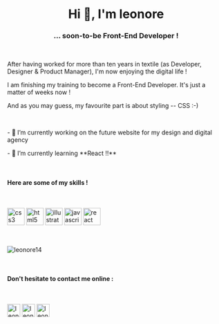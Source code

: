 <h1 align="center">Hi 👋, I'm leonore</h1>

<h3 align="center">... soon-to-be Front-End Developer !</h3>

<br>
<p>After having worked for more than ten years in textile (as Developer, Designer & Product Manager), I'm now enjoying the digital life !</p>
<p>I am finishing my training to become a Front-End Developer. It's just a matter of weeks now !</p>
<p> And as you may guess, my favourite part is about styling -- CSS :-)</p>

<br>
<p>
- 🔭 I’m currently working on the future <a href="https://github.com/leonore14/slow-website-ok" target="blank" style="text-decoration:none">website</a> for my design and digital agency
</p>
<p>
- 🌱 I’m currently learning **React !!**
</p>

<br>
<h4>Here are some of my skills !</h4>

<br>
<p align="left">
  <img src="https://devicons.github.io/devicon/devicon.git/icons/css3/css3-original-wordmark.svg" alt="css3" width="40" height="40"/>
  <img src="https://devicons.github.io/devicon/devicon.git/icons/html5/html5-original-wordmark.svg" alt="html5" width="40" height="40"/>
  <img src="https://www.vectorlogo.zone/logos/adobe_illustrator/adobe_illustrator-icon.svg" alt="illustrator" width="40" height="40"/>
  <img src="https://devicons.github.io/devicon/devicon.git/icons/javascript/javascript-original.svg" alt="javascript" width="40" height="40"/>
  <img src="https://devicons.github.io/devicon/devicon.git/icons/react/react-original-wordmark.svg" alt="react" width="40" height="40"/>
</p>

<br>
<p>
  <img align="center" src="https://github-readme-stats.vercel.app/api/top-langs/?username=leonore14&layout=compact&hide=html" alt="leonore14" />
</p>

<br>
<h4>Don't hesitate to contact me online :</h4>

<br>
<p align="left"> 
<a href="www.linkedin.com/in/leonore14" target="blank"><img align="center" src="https://cdn.jsdelivr.net/npm/simple-icons@3.0.1/icons/linkedin.svg" alt="leonore g." height="30" width="30" /></a>
<a href="https://fb.com/leonore14" target="blank"><img align="center" src="https://cdn.jsdelivr.net/npm/simple-icons@3.0.1/icons/facebook.svg" alt="leonore14" height="30" width="30" /></a>
<a href="https://instagram.com/leonore14" target="blank"><img align="center" src="https://cdn.jsdelivr.net/npm/simple-icons@3.0.1/icons/instagram.svg" alt="leonore14" height="30" width="30" /></a>
</p>
